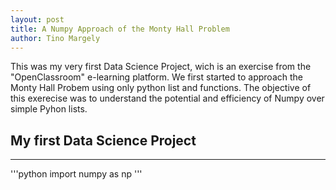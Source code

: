 ```yaml
---
layout: post
title: A Numpy Approach of the Monty Hall Problem
author: Tino Margely
---
```

This was my very first Data Science Project, wich is an exercise from the "OpenClassroom" e-learning platform. We first started to approach the Monty Hall Probem using only python list and functions. The objective of this exerecise was to understand the potential and efficiency of Numpy over simple Pyhon lists. 

## My first Data Science Project 
-----

'''python
  import numpy as np
  '''
